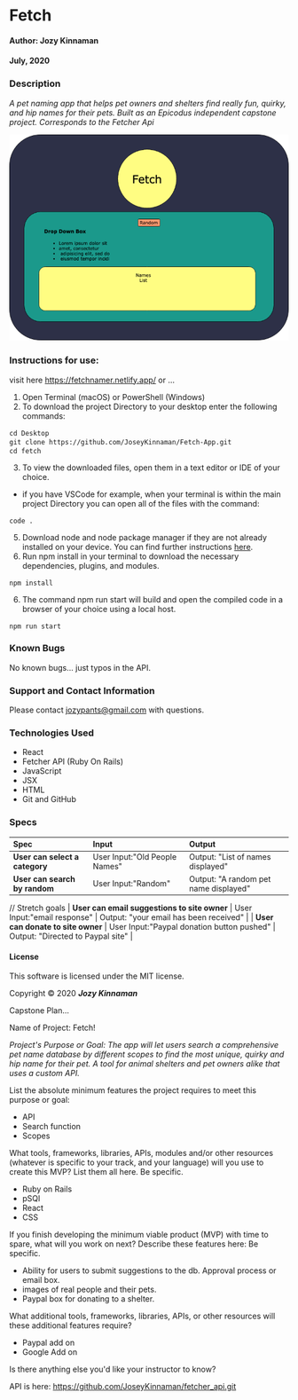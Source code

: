 # **Fetch**

#### Author: **Jozy Kinnaman**
#### July, 2020

### Description

_A pet naming app that helps pet owners and shelters find really fun, quirky, and hip names for their pets. Built as an Epicodus independent capstone project. Corresponds to the Fetcher Api_

![Wireframe](src/assets/Fetch.png)

### Instructions for use:

visit here https://fetchnamer.netlify.app/ or ...

1. Open Terminal (macOS) or PowerShell (Windows)
2. To download the project Directory to your desktop enter the following commands:
```
cd Desktop
git clone https://github.com/JoseyKinnaman/Fetch-App.git
cd fetch
```
3. To view the downloaded files, open them in a text editor or IDE of your choice.
* if you have VSCode for example, when your terminal is within the main project Directory you can open all of the files with the command:
```
code .
```
5. Download node and node package manager if they are not already installed on your device. You can find further instructions [here](https://www.learnhowtoprogram.com/intermediate-javascript/getting-started-with-javascript-8d3b52cf-3755-481d-80c5-46f1d3a8ffeb/installing-node-js-14f2721a-61e0-44b3-af1f-73f17348c8f4).
5. Run npm install in your terminal to download the necessary dependencies, plugins, and modules.
```
npm install
```
6. The command npm run start will build and open the compiled code in a browser of your choice using a local host.
```
npm run start
```

### Known Bugs

No known bugs... just typos in the API. 

### Support and Contact Information

Please contact jozypants@gmail.com with questions. 

### Technologies Used

* React
* Fetcher API (Ruby On Rails)
* JavaScript
* JSX
* HTML
* Git and GitHub

### Specs
| Spec | Input | Output |
| :------------- | :------------- | :------------- |
| **User can select a category** | User Input:"Old People Names" | Output: "List of names displayed" |
| **User can search by random** | User Input:"Random" | Output: "A random pet name displayed" |

// Stretch goals
| **User can email suggestions to site owner** | User Input:"email response" | Output: "your email has been received" |
| **User can donate to site owner** | User Input:"Paypal donation button pushed" | Output: "Directed to Paypal site" |

#### License

This software is licensed under the MIT license.

Copyright © 2020 **_Jozy Kinnaman_**

Capstone Plan...

Name of Project: Fetch!

_Project's Purpose or Goal: The app will let users search a comprehensive pet name database by different scopes to find the most unique, quirky and hip name for their pet. A tool for animal shelters and pet owners alike that uses a custom API._

List the absolute minimum features the project requires to meet this purpose or goal:
  - API
  - Search function
  - Scopes

What tools, frameworks, libraries, APIs, modules and/or other resources (whatever is specific to your track, and your language) will you use to create this MVP? List them all here. Be specific.

- Ruby on Rails
- pSQl
- React
- CSS

If you finish developing the minimum viable product (MVP) with time to spare, what will you work on next? Describe these features here: Be specific.

- Ability for users to submit suggestions to the db. Approval process or email box.
- images of real people and their pets. 
- Paypal box for donating to a shelter.

What additional tools, frameworks, libraries, APIs, or other resources will these additional features require?
- Paypal add on
- Google Add on 

Is there anything else you'd like your instructor to know? 

API is here: https://github.com/JoseyKinnaman/fetcher_api.git
